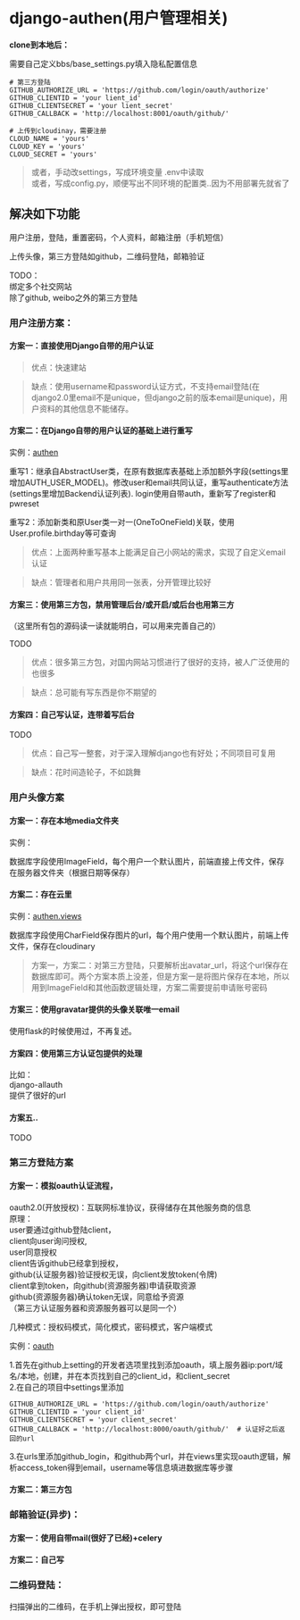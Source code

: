 # django-authen(用户管理相关)

<b>clone到本地后：</b>

需要自己定义bbs/base_settings.py填入隐私配置信息

	# 第三方登陆
	GITHUB_AUTHORIZE_URL = 'https://github.com/login/oauth/authorize'
	GITHUB_CLIENTID = 'your lient_id'
	GITHUB_CLIENTSECRET = 'your lient_secret'
	GITHUB_CALLBACK = 'http://localhost:8001/oauth/github/'

	# 上传到cloudinay，需要注册
	CLOUD_NAME = 'yours'
	CLOUD_KEY = 'yours'
	CLOUD_SECRET = 'yours'

> 或者，手动改settings，写成环境变量 .env中读取<br>
或者，写成config.py，顺便写出不同环境的配置类..因为不用部署先就省了

## 解决如下功能

用户注册，登陆，重置密码，个人资料，邮箱注册（手机短信）

上传头像，第三方登陆如github，二维码登陆，邮箱验证

TODO：<br>
绑定多个社交网站<br>
除了github, weibo之外的第三方登陆<br>

### 用户注册方案：

#### 方案一：直接使用Django自带的用户认证

> 优点：快速建站
 
> 缺点：使用username和password认证方式，不支持email登陆(在django2.0里email不是unique，但django之前的版本email是unique)，用户资料的其他信息不能储存。

#### 方案二：在Django自带的用户认证的基础上进行重写

实例：[authen](https://github.com/lainkm/authen-template/tree/master/authen)

重写1：继承自AbstractUser类，在原有数据库表基础上添加额外字段(settings里增加AUTH_USER_MODEL)。修改user和email共同认证，重写authenticate方法(settings里增加Backend认证列表). login使用自带auth，重新写了register和pwreset

重写2：添加新类和原User类一对一(OneToOneField)关联，使用User.profile.birthday等可查询

> 优点：上面两种重写基本上能满足自己小网站的需求，实现了自定义email认证

> 缺点：管理者和用户共用同一张表，分开管理比较好

#### 方案三：使用第三方包，禁用管理后台/或开启/或后台也用第三方

（这里所有包的源码读一读就能明白，可以用来完善自己的）

TODO

> 优点：很多第三方包，对国内网站习惯进行了很好的支持，被人广泛使用的也很多

> 缺点：总可能有写东西是你不期望的

#### 方案四：自己写认证，连带着写后台

TODO

> 优点：自己写一整套，对于深入理解django也有好处；不同项目可复用

> 缺点：花时间造轮子，不如跳舞

### 用户头像方案

#### 方案一：存在本地media文件夹

实例：[]()

数据库字段使用ImageField，每个用户一个默认图片，前端直接上传文件，保存在服务器文件夹（根据日期等保存）

#### 方案二：存在云里

实例：[authen.views](https://github.com/lainkm/authen-template/blob/master/authen/views.py)

数据库字段使用CharField保存图片的url，每个用户使用一个默认图片，前端上传文件，保存在cloudinary

> 方案一，方案二：对第三方登陆，只要解析出avatar_url，将这个url保存在数据库即可。两个方案本质上没差，但是方案一是将图片保存在本地，所以用到ImageField和其他函数逻辑处理，方案二需要提前申请账号密码

#### 方案三：使用gravatar提供的头像关联唯一email

使用flask的时候使用过，不再复述。

#### 方案四：使用第三方认证包提供的处理

比如：<br>
django-allauth<br>
提供了很好的url

#### 方案五..

TODO


### 第三方登陆方案

#### 方案一：模拟oauth认证流程，

oauth2.0(开放授权)：互联网标准协议，获得储存在其他服务商的信息<br>
原理：<br>
user要通过github登陆client，<br>
client向user询问授权,<br>
user同意授权<br>
client告诉github已经拿到授权，<br>
github(认证服务器)验证授权无误，向client发放token(令牌)<br>
client拿到token，向github(资源服务器)申请获取资源<br>
github(资源服务器)确认token无误，同意给予资源<br>
（第三方认证服务器和资源服务器可以是同一个）<br>

几种模式：授权码模式，简化模式，密码模式，客户端模式<br>




实例：[oauth](https://github.com/lainkm/authen-template/tree/master/oauth)

1.首先在github上setting的开发者选项里找到添加oauth，填上服务器ip:port/域名/本地，创建，并在本页找到自己的client_id，和client_secret<br>
2.在自己的项目中settings里添加

	GITHUB_AUTHORIZE_URL = 'https://github.com/login/oauth/authorize'
	GITHUB_CLIENTID = 'your client_id'
	GITHUB_CLIENTSECRET = 'your client_secret'
	GITHUB_CALLBACK = 'http://localhost:8000/oauth/github/'  # 认证好之后返回的url

3.在urls里添加github_login，和github两个url，并在views里实现oauth逻辑，解析access_token得到email，username等信息填进数据库等步骤


#### 方案二：第三方包


### 邮箱验证(异步)：

#### 方案一：使用自带mail(很好了已经)+celery

#### 方案二：自己写

### 二维码登陆：

扫描弹出的二维码，在手机上弹出授权，即可登陆